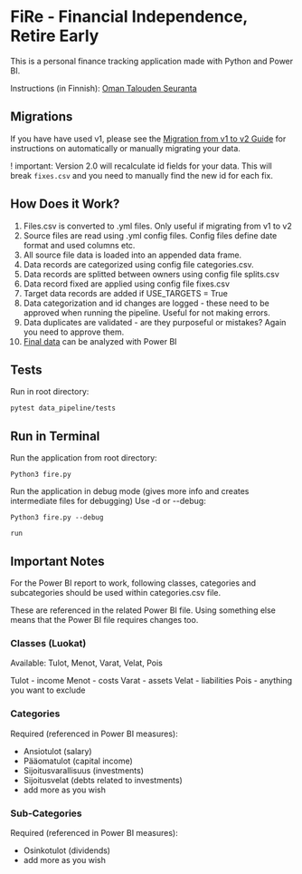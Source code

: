 # FiRe - Financial Independence, Retire Early

This is a personal finance tracking application made with Python and Power BI.

Instructions (in Finnish): [Oman Talouden Seuranta](https://mkkvkmn.com/oman-talouden-seuranta/)

## Migrations

If you have have used v1, please see the [Migration from v1 to v2 Guide](data_pipeline/src/data_processing/migration_scripts/readme.md) for instructions on automatically or manually migrating your data.

! important: Version 2.0 will recalculate id fields for your data. This will break `fixes.csv` and you need to manually find the new id for each fix.

## How Does it Work?

1. Files.csv is converted to .yml files. Only useful if migrating from v1 to v2
2. Source files are read using .yml config files. Config files define date format and used columns etc.
3. All source file data is loaded into an appended data frame.
4. Data records are categorized using config file categories.csv.
5. Data records are splitted between owners using config file splits.csv
6. Data record fixed are applied using config file fixes.csv
7. Target data records are added if USE_TARGETS = True
8. Data categorization and id changes are logged - these need to be approved when running the pipeline. Useful for not making errors.
9. Data duplicates are validated - are they purposeful or mistakes? Again you need to approve them.
10. [Final data](data/final/final_data.csv) can be analyzed with Power BI

## Tests

Run in root directory:

```shell
pytest data_pipeline/tests
```

## Run in Terminal

Run the application from root directory:

```shell
Python3 fire.py
```

Run the application in debug mode (gives more info and creates intermediate files for debugging)
Use -d or --debug:

```shell
Python3 fire.py --debug
```

```shell
run
```

## Important Notes

For the Power BI report to work, following classes, categories and subcategories should be used within categories.csv file.

These are referenced in the related Power BI file. Using something else means that the Power BI file requires changes too.

### Classes (Luokat)

Available: Tulot, Menot, Varat, Velat, Pois

Tulot - income
Menot - costs
Varat - assets
Velat - liabilities
Pois - anything you want to exclude

### Categories

Required (referenced in Power BI measures):

- Ansiotulot (salary)
- Pääomatulot (capital income)
- Sijoitusvarallisuus (investments)
- Sijoitusvelat (debts related to investments)
- add more as you wish

### Sub-Categories

Required (referenced in Power BI measures):

- Osinkotulot (dividends)
- add more as you wish
